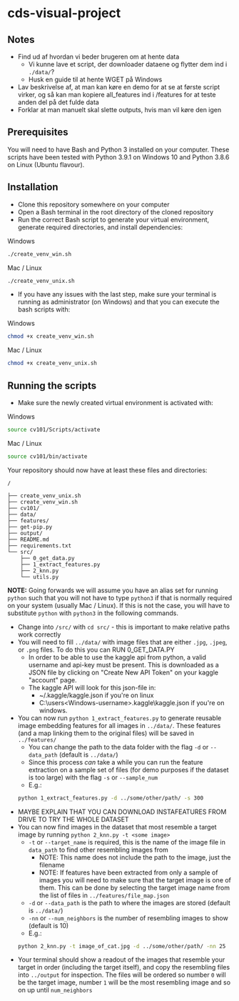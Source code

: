 # cds-visual-project
## Notes
- Find ud af hvordan vi beder brugeren om at hente data
    - Vi kunne lave et script, der downloader dataene og flytter dem ind i `./data/`?
    - Husk en guide til at hente WGET på Windows
- Lav beskrivelse af, at man kan køre en demo for at se at første script virker, og så kan man kopiere all_features ind i /features for at teste anden del på det fulde data
- Forklar at man manuelt skal slette outputs, hvis man vil køre den igen

## Prerequisites
You will need to have Bash and Python 3 installed on your computer. These scripts have been tested with Python 3.9.1 on Windows 10 and Python 3.8.6 on Linux (Ubuntu flavour).

## Installation
- Clone this repository somewhere on your computer
- Open a Bash terminal in the root directory of the cloned repository
- Run the correct Bash script to generate your virtual environment, generate required directories, and install dependencies:

Windows
```bash
./create_venv_win.sh
```

Mac / Linux
```bash
./create_venv_unix.sh
```
- If you have any issues with the last step, make sure your terminal is running as administrator (on Windows) and that you can execute the bash scripts with:

Windows
```bash
chmod +x create_venv_win.sh
```

Mac / Linux
```bash
chmod +x create_venv_unix.sh
```

## Running the scripts
- Make sure the newly created virtual environment is activated with:

Windows
```bash
source cv101/Scripts/activate
```

Mac / Linux
```bash
source cv101/bin/activate
```

Your repository should now have at least these files and directories:

`/`
```
├── create_venv_unix.sh
├── create_venv_win.sh
├── cv101/
├── data/
├── features/
├── get-pip.py
├── output/
├── README.md
├── requirements.txt
└── src/
    ├── 0_get_data.py
    ├── 1_extract_features.py
    ├── 2_knn.py
    └── utils.py
```

**NOTE:** Going forwards we will assume you have an alias set for running `python` such that you will not have to type `python3` if that is normally required on your system (usually Mac / Linux). If this is not the case, you will have to substitute `python` with `python3` in the following commands.

- Change into `/src/` with `cd src/` - this is important to make relative paths work correctly
- You will need to fill `../data/` with image files that are either `.jpg`, `.jpeg`, or `.png` files. To do this you can RUN 0_GET_DATA.PY
    - In order to be able to use the kaggle api from python, a valid username and api-key must be present. This is downloaded as a JSON file by clicking on "Create New API Token" on your kaggle "account" page. 
    - The kaggle API will look for this json-file in:
        - ~/.kaggle/kaggle.json if you're on linux
        - C:\users\<Windows-username>\.kaggle\kaggle.json if you're on windows.
- You can now run `python 1_extract_features.py` to generate reusable image embedding features for all images in `../data/`. These features (and a map linking them to the original files) will be saved in `../features/`
    - You can change the path to the data folder with the flag `-d` or `--data_path` (default is `../data/`)
    - Since this process *can* take a while you can run the feature extraction on a sample set of files (for demo purposes if the dataset is too large) with the flag `-s` or `--sample_num`
    - E.g.:
    ```bash
    python 1_extract_features.py -d ../some/other/path/ -s 300
    ```
- MAYBE EXPLAIN THAT YOU CAN DOWNLOAD INSTAFEATURES FROM DRIVE TO TRY THE WHOLE DATASET
- You can now find images in the dataset that most resemble a target image by running `python 2_knn.py -t <some image>`
    - `-t` or `--target_name` is required, this is the name of the image file in `data_path` to find other resembling images from
        - NOTE: This name does not include the path to the image, just the filename
        - NOTE: If features have been extracted from only a sample of images you will need to make sure that the target image is one of them. This can be done by selecting the target image name from the list of files in `../features/file_map.json`
    - `-d` or `--data_path` is the path to where the images are stored (default is `../data/`)
    - `-nn` or `--num_neighbors` is the number of resembling images to show (default is 10)
    - E.g.:
    ```bash
    python 2_knn.py -t image_of_cat.jpg -d ../some/other/path/ -nn 25
    ```
- Your terminal should show a readout of the images that resemble your target in order (including the target itself), and copy the resembling files into `../output` for inspection. The files will be ordered so number `0` will be the target image, number `1` will be the most resembling image and so on up until `num_neighbors` 
